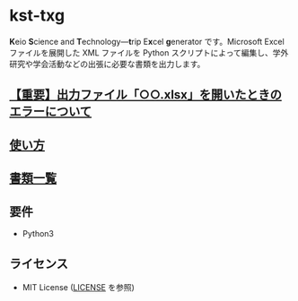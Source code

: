 # kst-txg

**K**eio **S**cience and **T**echnology—**t**rip E**x**cel **g**enerator です。Microsoft Excel ファイルを展開した XML ファイルを Python スクリプトによって編集し、学外研究や学会活動などの出張に必要な書類を出力します。

## [【重要】出力ファイル「○○.xlsx」を開いたときのエラーについて](https://github.com/ty-foobar/kst-txg/wiki/%E3%80%90%E9%87%8D%E8%A6%81%E3%80%91%E5%87%BA%E5%8A%9B%E3%83%95%E3%82%A1%E3%82%A4%E3%83%AB%E3%80%8C%E2%97%8B%E2%97%8B.xlsx%E3%80%8D%E3%82%92%E9%96%8B%E3%81%84%E3%81%9F%E3%81%A8%E3%81%8D%E3%81%AE%E3%82%A8%E3%83%A9%E3%83%BC%E3%81%AB%E3%81%A4%E3%81%84%E3%81%A6)

## [使い方](https://github.com/ty-foobar/kst-txg/wiki/%E4%BD%BF%E3%81%84%E6%96%B9)

## [書類一覧](https://github.com/ty-foobar/kst-txg/wiki/%E6%9B%B8%E9%A1%9E%E4%B8%80%E8%A6%A7)

## 要件

- Python3

## ライセンス

- MIT License ([LICENSE](https://github.com/ty-foobar/kst-txg/blob/main/LICENSE) を参照)
